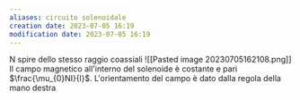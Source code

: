 ```yaml
---
aliases: circuito solenoidale
creation date: 2023-07-05 16:19
modification date: 2023-07-05 16:19
---
```


N spire dello stesso raggio coassiali
![[Pasted image 20230705162108.png]]
Il campo magnetico all'interno del solenoide è costante e pari $\frac{\mu_{0}NI}{l}$. L'orientamento del campo è dato dalla regola della mano destra
